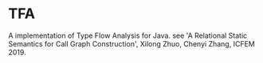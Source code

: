 # TFA
A implementation of Type Flow Analysis for Java. see 'A Relational Static Semantics for Call Graph Construction', Xilong Zhuo, Chenyi Zhang, ICFEM 2019.
